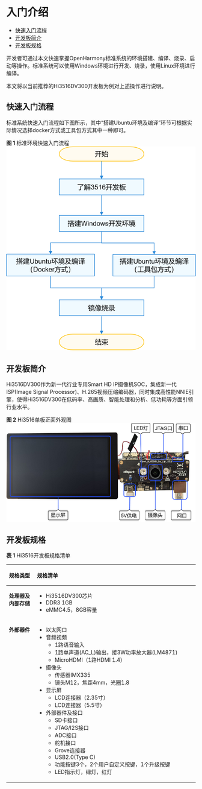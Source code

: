 # 入门介绍<a name="ZH-CN_TOPIC_0000001166764513"></a>

-   [快速入门流程](#section7825218111517)
-   [开发板简介](#zh-cn_topic_0000001053666242_section047719215429)
-   [开发板规格](#zh-cn_topic_0000001053666242_section15192203316533)

开发者可通过本文快速掌握OpenHarmony标准系统的环境搭建、编译、烧录、启动等操作。标准系统可以使用Windows环境进行开发、烧录，使用Linux环境进行编译。

本文将以当前推荐的Hi3516DV300开发板为例对上述操作进行说明。

## 快速入门流程<a name="section7825218111517"></a>

标准系统快速入门流程如下图所示，其中“搭建Ubuntu环境及编译”环节可根据实际情况选择docker方式或工具包方式其中一种即可。

**图 1**  标准环境快速入门流程<a name="fig19162195553211"></a>  
![](figures/标准环境快速入门流程.png "标准环境快速入门流程")

## 开发板简介<a name="zh-cn_topic_0000001053666242_section047719215429"></a>

Hi3516DV300作为新一代行业专用Smart HD IP摄像机SOC，集成新一代ISP\(Image Signal Processor\)、H.265视频压缩编码器，同时集成高性能NNIE引擎，使得Hi3516DV300在低码率、高画质、智能处理和分析、低功耗等方面引领行业水平。

**图 2**  Hi3516单板正面外观图<a name="fig202901538183412"></a>  
![](figures/Hi3516单板正面外观图-0.png "Hi3516单板正面外观图-0")

## 开发板规格<a name="zh-cn_topic_0000001053666242_section15192203316533"></a>

**表 1**  Hi3516开发板规格清单

<a name="zh-cn_topic_0000001053666242_table31714894311"></a>
<table><thead align="left"><tr id="zh-cn_topic_0000001053666242_row10171198194310"><th class="cellrowborder" valign="top" width="14.77%" id="mcps1.2.3.1.1"><p id="zh-cn_topic_0000001053666242_a2b235e9ed55f4338886788f140e648a0"><a name="zh-cn_topic_0000001053666242_a2b235e9ed55f4338886788f140e648a0"></a><a name="zh-cn_topic_0000001053666242_a2b235e9ed55f4338886788f140e648a0"></a>规格类型</p>
</th>
<th class="cellrowborder" valign="top" width="85.22999999999999%" id="mcps1.2.3.1.2"><p id="zh-cn_topic_0000001053666242_p9702458104014"><a name="zh-cn_topic_0000001053666242_p9702458104014"></a><a name="zh-cn_topic_0000001053666242_p9702458104014"></a>规格清单</p>
</th>
</tr>
</thead>
<tbody><tr id="zh-cn_topic_0000001053666242_row0171168114311"><td class="cellrowborder" valign="top" width="14.77%" headers="mcps1.2.3.1.1 "><p id="zh-cn_topic_0000001053666242_p1698185431418"><a name="zh-cn_topic_0000001053666242_p1698185431418"></a><a name="zh-cn_topic_0000001053666242_p1698185431418"></a><strong id="zh-cn_topic_0000001053666242_b127621861200"><a name="zh-cn_topic_0000001053666242_b127621861200"></a><a name="zh-cn_topic_0000001053666242_b127621861200"></a>处理器及内部存储</strong></p>
</td>
<td class="cellrowborder" valign="top" width="85.22999999999999%" headers="mcps1.2.3.1.2 "><a name="zh-cn_topic_0000001053666242_ul1147113537186"></a><a name="zh-cn_topic_0000001053666242_ul1147113537186"></a><ul id="zh-cn_topic_0000001053666242_ul1147113537186"><li>Hi3516DV300芯片</li><li>DDR3 1GB</li><li>eMMC4.5，8GB容量</li></ul>
</td>
</tr>
<tr id="zh-cn_topic_0000001053666242_row21721687435"><td class="cellrowborder" valign="top" width="14.77%" headers="mcps1.2.3.1.1 "><p id="zh-cn_topic_0000001053666242_p817216810435"><a name="zh-cn_topic_0000001053666242_p817216810435"></a><a name="zh-cn_topic_0000001053666242_p817216810435"></a><strong id="zh-cn_topic_0000001053666242_b1172016266246"><a name="zh-cn_topic_0000001053666242_b1172016266246"></a><a name="zh-cn_topic_0000001053666242_b1172016266246"></a>外部器件</strong></p>
</td>
<td class="cellrowborder" valign="top" width="85.22999999999999%" headers="mcps1.2.3.1.2 "><a name="zh-cn_topic_0000001053666242_ul179543016208"></a><a name="zh-cn_topic_0000001053666242_ul179543016208"></a><ul id="zh-cn_topic_0000001053666242_ul179543016208"><li>以太网口</li><li>音频视频<a name="zh-cn_topic_0000001053666242_ul5941311869"></a><a name="zh-cn_topic_0000001053666242_ul5941311869"></a><ul id="zh-cn_topic_0000001053666242_ul5941311869"><li>1路语音输入</li><li>1路单声道(AC_L)输出，接3W功率放大器(LM4871)</li><li>MicroHDMI（1路HDMI 1.4）</li></ul>
</li><li>摄像头<a name="zh-cn_topic_0000001053666242_ul924263620"></a><a name="zh-cn_topic_0000001053666242_ul924263620"></a><ul id="zh-cn_topic_0000001053666242_ul924263620"><li>传感器IMX335</li><li>镜头M12，焦距4mm，光圈1.8</li></ul>
</li><li>显示屏<a name="zh-cn_topic_0000001053666242_ul101471711667"></a><a name="zh-cn_topic_0000001053666242_ul101471711667"></a><ul id="zh-cn_topic_0000001053666242_ul101471711667"><li>LCD连接器（2.35寸）</li><li>LCD连接器（5.5寸）</li></ul>
</li><li>外部器件及接口<a name="zh-cn_topic_0000001053666242_ul089255556"></a><a name="zh-cn_topic_0000001053666242_ul089255556"></a><ul id="zh-cn_topic_0000001053666242_ul089255556"><li>SD卡接口</li><li>JTAG/I2S接口</li><li>ADC接口</li><li>舵机接口</li><li>Grove连接器</li><li>USB2.0(Type C)</li><li>功能按键3个，2个用户自定义按键，1个升级按键</li><li>LED指示灯，绿灯，红灯</li></ul>
</li></ul>
</td>
</tr>
</tbody>
</table>

